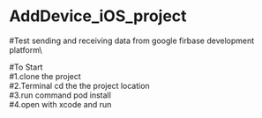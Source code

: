 # AddDevice_iOS_project

#Test sending and receiving data from google firbase development platform\\

#To Start\
#1.clone the project\
#2.Terminal cd the the project location\
#3.run command pod install\
#4.open with xcode and run
